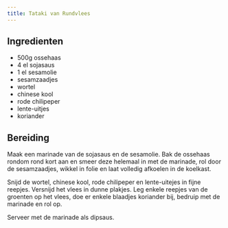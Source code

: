 ```yaml
---
title: Tataki van Rundvlees
---
```


## Ingredienten

* 500g ossehaas
* 4 el sojasaus
* 1 el sesamolie
* sesamzaadjes
* wortel
* chinese kool
* rode chilipeper
* lente-uitjes
* koriander


## Bereiding

Maak een marinade van de sojasaus en de sesamolie. Bak de ossehaas rondom rond
kort aan en smeer deze helemaal in met de marinade, rol door de sesamzaadjes,
wikkel in folie en laat volledig afkoelen in de koelkast.



Snijd de wortel, chinese kool, rode chilipeper en lente-uitejes in fijne
reepjes. Versnijd het vlees in dunne plakjes. Leg enkele reepjes van de
groenten op het vlees, doe er enkele blaadjes koriander bij, bedruip met de
marinade en rol op.

Serveer met de marinade als dipsaus.
